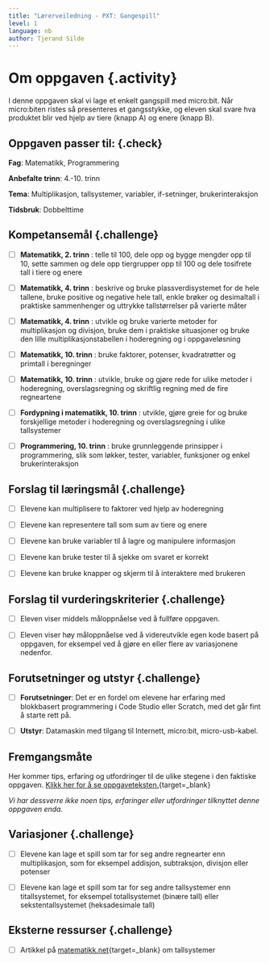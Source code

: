 ```yaml
---
title: "Lærerveiledning - PXT: Gangespill"
level: 1
language: nb
author: Tjerand Silde
---
```


# Om oppgaven {.activity}

I denne oppgaven skal vi lage et enkelt gangspill med micro:bit. Når micro:biten ristes så presenteres et gangsstykke, og eleven skal svare hva produktet blir ved hjelp av tiere (knapp A) og enere (knapp B).


## Oppgaven passer til: {.check}

__Fag__: Matematikk, Programmering

__Anbefalte trinn__: 4.-10. trinn

__Tema__: Multiplikasjon, tallsystemer, variabler, if-setninger, brukerinteraksjon

__Tidsbruk__: Dobbelttime


## Kompetansemål {.challenge}

- [ ]  __Matematikk, 2. trinn__ : telle til 100, dele opp og bygge mengder opp til 10, sette sammen og dele opp tiergrupper opp til 100 og dele tosifrete tall i tiere og enere

- [ ]  __Matematikk, 4. trinn__ : beskrive og bruke plassverdisystemet for de hele tallene, bruke positive og negative hele tall, enkle brøker og desimaltall i praktiske sammenhenger og uttrykke tallstørrelser på varierte måter

- [ ]  __Matematikk, 4. trinn__ : utvikle og bruke varierte metoder for multiplikasjon og divisjon, bruke dem i praktiske situasjoner og bruke den lille multiplikasjonstabellen i hoderegning og i oppgaveløsning

- [ ]  __Matematikk, 10. trinn__ : bruke faktorer, potenser, kvadratrøtter og primtall i beregninger

- [ ]  __Matematikk, 10. trinn__ : utvikle, bruke og gjøre rede for ulike metoder i hoderegning, overslagsregning og skriftlig regning med de fire regneartene

- [ ]  __Fordypning i matematikk, 10. trinn__ : utvikle, gjøre greie for og bruke forskjellige metoder i hoderegning og overslagsregning i ulike tallsystemer

- [ ] __Programmering, 10. trinn__ : bruke grunnleggende prinsipper i programmering, slik som løkker, tester, variabler, funksjoner og enkel brukerinteraksjon

## Forslag til læringsmål {.challenge}

- [ ] Elevene kan multiplisere to faktorer ved hjelp av hoderegning

- [ ] Elevene kan representere tall som sum av tiere og enere

- [ ] Elevene kan bruke variabler til å lagre og manipulere informasjon

- [ ] Elevene kan bruke tester til å sjekke om svaret er korrekt

- [ ] Elevene kan bruke knapper og skjerm til å interaktere med brukeren


## Forslag til vurderingskriterier {.challenge}

- [ ] Eleven viser middels måloppnåelse ved å fullføre oppgaven.

- [ ]  Eleven viser høy måloppnåelse ved å videreutvikle egen kode basert på oppgaven, for eksempel ved å gjøre en eller flere av variasjonene nedenfor.


## Forutsetninger og utstyr {.challenge}

- [ ]  __Forutsetninger__: Det er en fordel om elevene har erfaring med blokkbasert programmering i Code Studio eller Scratch, med det går fint å starte rett på.

- [ ]  __Utstyr__:  Datamaskin med tilgang til Internett, micro:bit, micro-usb-kabel.


## Fremgangsmåte

Her kommer tips, erfaring og utfordringer til de ulike stegene i den faktiske oppgaven. [Klikk her for å se oppgaveteksten.](../pxt_gangespill/pxt_gangespill.html){target=_blank}

_Vi har dessverre ikke noen tips, erfaringer eller utfordringer tilknyttet denne oppgaven enda._


## Variasjoner {.challenge}

- [ ]  Elevene kan lage et spill som tar for seg andre regnearter enn multiplikasjon, som for eksempel addisjon, subtraksjon, divisjon eller potenser

- [ ] Elevene kan lage et spill som tar for seg andre tallsystemer enn titallsystemet, for eksempel totallsystemet (binære tall) eller sekstentallsystemet (heksadesimale tall)

## Eksterne ressurser {.challenge}

- [ ] Artikkel på [matematikk.net](http://matematikk.net/side/Tallsystemer){target=_blank} om tallsystemer
